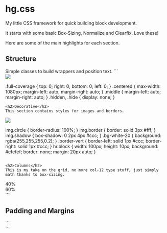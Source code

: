 # hg.css
My little CSS framework for quick building block development.

It starts with some basic Box-Sizing, Normalize and Clearfix. Love these!

Here are some of the main highlights for each section.

<h2>Structure</h2>
Simple classes to build wrappers and position text.
```
<div class="centered">
  <div class="img full-coverage"><img src="#" class="block"></div>
</div>

.full-coverage { top: 0; right: 0; bottom: 0; left: 0; }
.centered { max-width: 1080px; margin-left: auto; margin-right: auto; }
.middle { margin-left: auto; margin-right: auto; }
.hidden, .hide { display: none; }
```
<h2>Decorative</h2>
This section contains styles for images and borders.

```
<img src='#' class="circle border shadow">

img.circle { border-radius: 100%; }
img.border { border: solid 3px #fff; }
img.shadow { box-shadow: 0 2px 4px #ccc; }
.bg-white-20 { background: rgba(255,255,255,0.2); }
.border-vert { border-left: solid 1px #ccc; border-right: solid 1px #ccc; }
hr.block { width: 100px; height: 10px; background: #efefef; border: none; margin: 20px auto; }
```

<h2>Columns</h2>
This is my take on the grid, no more col-12 type stuff, just simply math thanks to box-sizing.
```
<div class="col-wrap cf">
  <div class="col col-40">40%</div>
  <div class="col col-60">60%</div>
</div>
```

<h2>Padding and Margins</h2>
```
<div class="pad-sml"></div>
<div class="pad-vert-med"></div>
<div class="mar-horz-lrg"></div>
<div class="mar-bot-1"></div>
<div class="mar-xlrg mar-no-top"></div>
```
